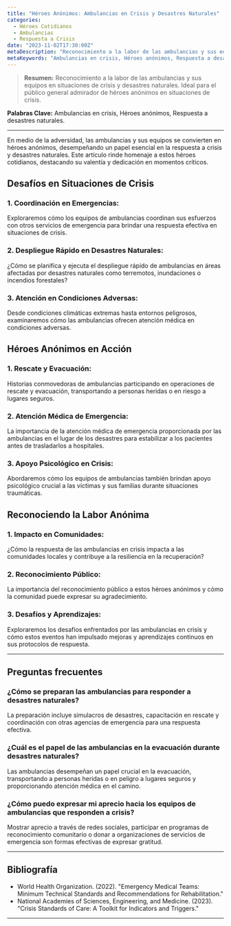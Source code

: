 ```yaml
---
title: "Héroes Anónimos: Ambulancias en Crisis y Desastres Naturales"
categories:
  - Héroes Cotidianos
  - Ambulancias
  - Respuesta a Crisis
date: "2023-11-02T17:30:00Z"
metaDescription: "Reconocimiento a la labor de las ambulancias y sus equipos en situaciones de crisis y desastres naturales. Ideal para el público general admirador de héroes anónimos en situaciones de crisis."
metaKeywords: "Ambulancias en crisis, Héroes anónimos, Respuesta a desastres naturales"
---
```


> **Resumen:** Reconocimiento a la labor de las ambulancias y sus equipos en situaciones de crisis y desastres naturales. Ideal para el público general admirador de héroes anónimos en situaciones de crisis.

**Palabras Clave:** Ambulancias en crisis, Héroes anónimos, Respuesta a desastres naturales.

---

En medio de la adversidad, las ambulancias y sus equipos se convierten en héroes anónimos, desempeñando un papel esencial en la respuesta a crisis y desastres naturales. Este artículo rinde homenaje a estos héroes cotidianos, destacando su valentía y dedicación en momentos críticos.

## Desafíos en Situaciones de Crisis

### 1. **Coordinación en Emergencias:**
Exploraremos cómo los equipos de ambulancias coordinan sus esfuerzos con otros servicios de emergencia para brindar una respuesta efectiva en situaciones de crisis.

### 2. **Despliegue Rápido en Desastres Naturales:**
¿Cómo se planifica y ejecuta el despliegue rápido de ambulancias en áreas afectadas por desastres naturales como terremotos, inundaciones o incendios forestales?

### 3. **Atención en Condiciones Adversas:**
Desde condiciones climáticas extremas hasta entornos peligrosos, examinaremos cómo las ambulancias ofrecen atención médica en condiciones adversas.

## Héroes Anónimos en Acción

### 1. **Rescate y Evacuación:**
Historias conmovedoras de ambulancias participando en operaciones de rescate y evacuación, transportando a personas heridas o en riesgo a lugares seguros.

### 2. **Atención Médica de Emergencia:**
La importancia de la atención médica de emergencia proporcionada por las ambulancias en el lugar de los desastres para estabilizar a los pacientes antes de trasladarlos a hospitales.

### 3. **Apoyo Psicológico en Crisis:**
Abordaremos cómo los equipos de ambulancias también brindan apoyo psicológico crucial a las víctimas y sus familias durante situaciones traumáticas.

## Reconociendo la Labor Anónima

### 1. **Impacto en Comunidades:**
¿Cómo la respuesta de las ambulancias en crisis impacta a las comunidades locales y contribuye a la resiliencia en la recuperación?

### 2. **Reconocimiento Público:**
La importancia del reconocimiento público a estos héroes anónimos y cómo la comunidad puede expresar su agradecimiento.

### 3. **Desafíos y Aprendizajes:**
Exploraremos los desafíos enfrentados por las ambulancias en crisis y cómo estos eventos han impulsado mejoras y aprendizajes continuos en sus protocolos de respuesta.

---

## Preguntas frecuentes

### ¿Cómo se preparan las ambulancias para responder a desastres naturales?
La preparación incluye simulacros de desastres, capacitación en rescate y coordinación con otras agencias de emergencia para una respuesta efectiva.

### ¿Cuál es el papel de las ambulancias en la evacuación durante desastres naturales?
Las ambulancias desempeñan un papel crucial en la evacuación, transportando a personas heridas o en peligro a lugares seguros y proporcionando atención médica en el camino.

### ¿Cómo puedo expresar mi aprecio hacia los equipos de ambulancias que responden a crisis?
Mostrar aprecio a través de redes sociales, participar en programas de reconocimiento comunitario o donar a organizaciones de servicios de emergencia son formas efectivas de expresar gratitud.

---

## Bibliografía

- World Health Organization. (2022). "Emergency Medical Teams: Minimum Technical Standards and Recommendations for Rehabilitation."
- National Academies of Sciences, Engineering, and Medicine. (2023). "Crisis Standards of Care: A Toolkit for Indicators and Triggers."

---
